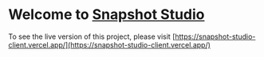 # Welcome to [Snapshot Studio](https://snapshot-studio-client.vercel.app/)

To see the live version of this project, please visit [https://snapshot-studio-client.vercel.app/](https://snapshot-studio-client.vercel.app/)


